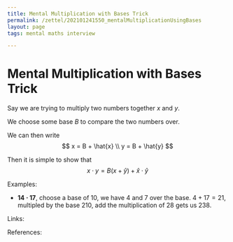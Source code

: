 ```yaml
---
title: Mental Multiplication with Bases Trick
permalink: /zettel/202101241550_mentalMultiplicationUsingBases
layout: page
tags: mental maths interview

---
```

# Mental Multiplication with Bases Trick

Say we are trying to multiply two numbers together $x$ and $y$.

We choose some base $B$ to compare the two numbers over.

We can then write
$$
x = B + \hat{x} \\
y = B + \hat{y}
$$

Then it is simple to show that 
$$
x \cdot y = B ( x + \hat{y} ) + \hat{x} \cdot \hat{y}
$$

Examples:

- $\mathbf{14 \cdot 17}$, choose a base of $10$, we have $4$ and $7$ over the base. $4 + 17 = 21$, multipled by the base $210$, add the multiplication of $28$ gets us $238$.

Links: 

References: 

